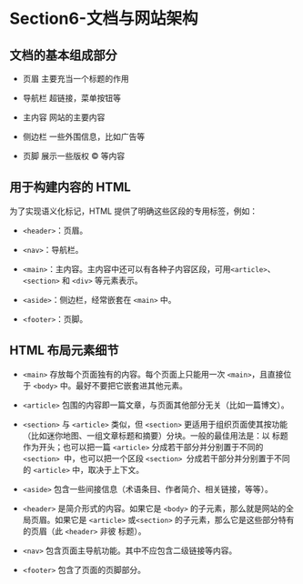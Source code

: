 # Section6-文档与网站架构

## 文档的基本组成部分

- 页眉
  主要充当一个标题的作用

- 导航栏
  超链接，菜单按钮等

- 主内容
  网站的主要内容

- 侧边栏
  一些外围信息，比如广告等

- 页脚
  展示一些版权 © 等内容

## 用于构建内容的 HTML

为了实现语义化标记，HTML 提供了明确这些区段的专用标签，例如：

- `<header>`：页眉。

- `<nav>`：导航栏。

- `<main>`：主内容。主内容中还可以有各种子内容区段，可用`<article>`、`<section>` 和 `<div>` 等元素表示。

- `<aside>`：侧边栏，经常嵌套在 `<main>` 中。

- `<footer>`：页脚。

## HTML 布局元素细节

- `<main>` 存放每个页面独有的内容。每个页面上只能用一次 `<main>`，且直接位于 `<body>` 中。最好不要把它嵌套进其他元素。

- `<article>` 包围的内容即一篇文章，与页面其他部分无关（比如一篇博文）。

- `<section>` 与 `<article>` 类似，但 `<section>` 更适用于组织页面使其按功能（比如迷你地图、一组文章标题和摘要）分块。一般的最佳用法是：以 标题 作为开头；也可以把一篇 `<article>` 分成若干部分并分别置于不同的 `<section> `中，也可以把一个区段 `<section> `分成若干部分并分别置于不同的 `<article>` 中，取决于上下文。

- `<aside>` 包含一些间接信息（术语条目、作者简介、相关链接，等等）。

- `<header>` 是简介形式的内容。如果它是 `<body>` 的子元素，那么就是网站的全局页眉。如果它是 `<article>` 或`<section>` 的子元素，那么它是这些部分特有的页眉（此 `<header>` 非彼 标题）。

- `<nav>` 包含页面主导航功能。其中不应包含二级链接等内容。

- `<footer>` 包含了页面的页脚部分。
